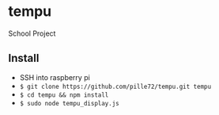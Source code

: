 # tempu
School Project

## Install

- SSH into raspberry pi
- `$ git clone https://github.com/pille72/tempu.git tempu`
- `$ cd tempu && npm install`
- `$ sudo node tempu_display.js`
